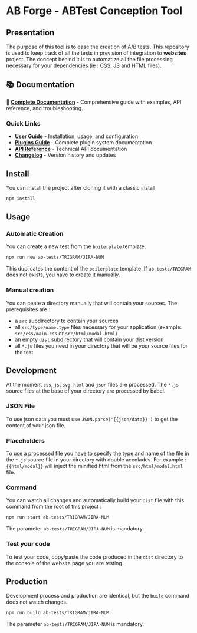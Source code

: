 # AB Forge - ABTest Conception Tool

## Presentation

The purpose of this tool is to ease the creation of A/B tests. This repository is used to keep track of all the tests in prevision of integration to **websites** project.
The concept behind it is to automatize all the file processing necessary for your dependencies (ie : CSS, JS and HTML files).

## 📚 Documentation

**📖 [Complete Documentation](docs/INDEX.md)** - Comprehensive guide with examples, API reference, and troubleshooting.

### Quick Links
- **[User Guide](docs/README.md)** - Installation, usage, and configuration
- **[Plugins Guide](docs/PLUGINS.md)** - Complete plugin system documentation
- **[API Reference](docs/API.md)** - Technical API documentation
- **[Changelog](CHANGELOG.md)** - Version history and updates

## Install

You can install the project after cloning it with a classic install

```bash
npm install
```

## Usage

### Automatic Creation

You can create a new test from the `boilerplate` template.

```bash
npm run new ab-tests/TRIGRAM/JIRA-NUM
```

This duplicates the content of the `boilerplate` template.
If `ab-tests/TRIGRAM` does not exists, you have to create it manually.

### Manual creation

You can ceate a directory manually that will contain your sources. The prerequisites are :

-   a `src` subdirectory to contain your sources
-   all `src/type/name.type` files necessary for your application (example: `src/css/main.css` or `src/html/modal.html`)
-   an empty `dist` subdirectory that will contain your dist version
-   all `*.js` files you need in your directory that will be your source files for the test

## Development

At the moment `css`, `js`, `svg`, `html` and `json` files are processed.
The `*.js` source files at the base of your directory are processed by babel.

### JSON File

To use json data you must use `JSON.parse('{{json/data}}')` to get the content of your json file.

### Placeholders

To use a processed file you have to specify the type and name of the file in the `*.js` source file in your directory with double accolades.
For example : `{{html/modal}}` will inject the minified html from the `src/html/modal.html` file.

### Command

You can watch all changes and automatically build your `dist` file with this command from the root of this project :

```bash
npm run start ab-tests/TRIGRAM/JIRA-NUM
```

The parameter `ab-tests/TRIGRAM/JIRA-NUM` is mandatory.

### Test your code

To test your code, copy/paste the code produced in the `dist` directory to the console of the website page you are testing.

## Production

Development process and production are identical, but the `build` command does not watch changes.

```bash
npm run build ab-tests/TRIGRAM/JIRA-NUM
```

The parameter `ab-tests/TRIGRAM/JIRA-NUM` is mandatory.
